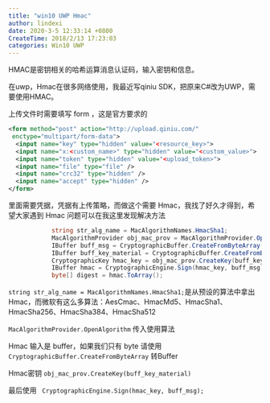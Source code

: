 ```yaml
---
title: "win10 UWP Hmac"
author: lindexi
date: 2020-3-5 12:33:14 +0800
CreateTime: 2018/2/13 17:23:03
categories: Win10 UWP
---
```


HMAC是密钥相关的哈希运算消息认证码，输入密钥和信息。

<!--more-->


<!-- CreateTime:2018/2/13 17:23:03 -->


<div id="toc"></div>

在uwp，Hmac在很多网络使用，我最近写qiniu SDK，把原来C#改为UWP，需要使用HMAC。

上传文件时需要填写 form ，这是官方要求的

```xml
<form method="post" action="http://upload.qiniu.com/"
 enctype="multipart/form-data">
  <input name="key" type="hidden" value="<resource_key>">
  <input name="x:<custom_name>" type="hidden" value="<custom_value>">
  <input name="token" type="hidden" value="<upload_token>">
  <input name="file" type="file" />
  <input name="crc32" type="hidden" />
  <input name="accept" type="hidden" />
</form>
```

里面需要凭据，凭据有上传策略，而做这个需要 Hmac，我找了好久才得到，希望大家遇到 Hmac 问题可以在我这里发现解决方法


```csharp
            string str_alg_name = MacAlgorithmNames.HmacSha1;
            MacAlgorithmProvider obj_mac_prov = MacAlgorithmProvider.OpenAlgorithm(str_alg_name);
            IBuffer buff_msg = CryptographicBuffer.CreateFromByteArray(path_and_query_bytes);
            IBuffer buff_key_material = CryptographicBuffer.CreateFromByteArray(mac.SecretKey);
            CryptographicKey hmac_key = obj_mac_prov.CreateKey(buff_key_material);
            IBuffer hmac = CryptographicEngine.Sign(hmac_key, buff_msg);
            byte[] digest = hmac.ToArray();
```

`string str_alg_name = MacAlgorithmNames.HmacSha1;`是从预设的算法中拿出Hmac，而微软有这么多算法：AesCmac、HmacMd5、HmacSha1、HmacSha256、HmacSha384、HmacSha512

`MacAlgorithmProvider.OpenAlgorithm` 传入使用算法

Hmac 输入是 buffer，如果我们只有 byte 请使用 `CryptographicBuffer.CreateFromByteArray` 转Buffer

Hmac密钥 `obj_mac_prov.CreateKey(buff_key_material)`

最后使用 ` CryptographicEngine.Sign(hmac_key, buff_msg);` 


